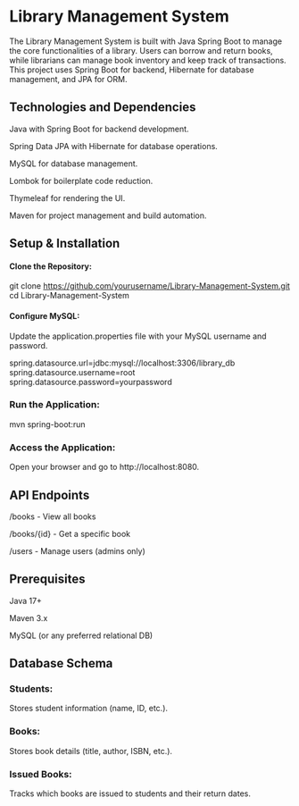 
# Library Management System


The Library Management System is built with Java Spring Boot to manage the core functionalities of a library. Users can borrow and return books, while librarians can manage book inventory and keep track of transactions. This project uses Spring Boot for backend, Hibernate for database management, and JPA for ORM.



## Technologies and Dependencies 

Java with Spring Boot for backend development.

Spring Data JPA with Hibernate for database operations.

MySQL for database management.

Lombok for boilerplate code reduction.

Thymeleaf for rendering the UI.

Maven for project management and build automation.
## Setup & Installation

#### Clone the Repository:
git clone https://github.com/yourusername/Library-Management-System.git  
cd Library-Management-System

#### Configure MySQL:
Update the application.properties file with your MySQL username and password.

spring.datasource.url=jdbc:mysql://localhost:3306/library_db
spring.datasource.username=root
spring.datasource.password=yourpassword

### Run the Application:
mvn spring-boot:run

### Access the Application:
Open your browser and go to http://localhost:8080.


 

## API Endpoints

/books - View all books

/books/{id} - Get a specific book

/users - Manage users (admins only)
## Prerequisites

Java 17+

Maven 3.x

MySQL (or any preferred relational DB)
## Database Schema
### Students: 
Stores student information (name, ID, etc.).

### Books:
 Stores book details (title, author, ISBN, etc.).
### Issued Books:
Tracks which books are issued to students and their return dates.